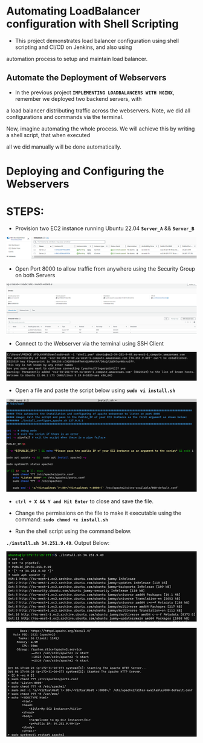 # Automating LoadBalancer configuration with Shell Scripting

- This project demonstrates load balancer configuration using shell scripting and CI/CD on Jenkins, and also using 

automation process to setup and maintain load balancer.

## Automate the Deployment of Webservers

- In the previous project **`IMPLEMENTING LOADBALANCERS WITH NGINX`**, remember we deployed two backend servers, with 

a load balancer distributing traffic across the webservers. Note, we did all configurations and commands via the terminal.

Now, imagine automating the whole process. We will achieve this by writing a shell script, that when executed

all we did manually will be done automatically.

# Deploying and Configuring the Webservers

# STEPS:

- Provision two EC2 instance running Ubuntu 22.04 **`Server_A`** && **`Server_B`**

![Alt text](<Images/ec2 instance.png>)

- Open Port 8000 to allow traffic from anywhere using the Security Group on both Servers

![Alt text](<Images/Allow Traffic 8000.png>)

- Connect to the Webserver via the terminal using SSH Client

![Alt text](<Images/SSH connect.png>)

- Open a file and paste the script below using **`sudo vi install.sh`**

![Alt text](<Images/sudo install sh.png>)

- **`ctrl + X && Y and Hit Enter`** to close and save the file.

- Change the permissions on the file to make it executable using the command: **`sudo chmod +x install.sh`** 

- Run the shell script using the command below. 

**`./install.sh 34.251.9.49`**. Output Below:

![Alt text](Images/install.sh.png)

![Alt text](<Images/install sh_B.png>)







